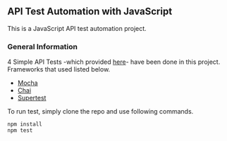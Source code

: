 ## API Test Automation with JavaScript

This is a JavaScript API test automation project.

### General Information

4 Simple API Tests -which provided [here](https://gorest.co.in/)- have been done in this project. Frameworks that used listed below.

* [Mocha](https://github.com/mochajs/mocha)
* [Chai](https://github.com/chaijs/chai)
* [Supertest](https://github.com/visionmedia/supertest)

To run test, simply clone the repo and use following commands.

    npm install
    npm test
